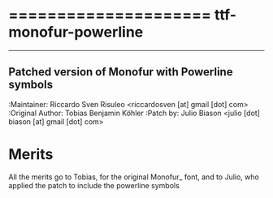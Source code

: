 =====================
ttf-monofur-powerline
=====================

-------------------------------------------------
Patched version of Monofur with Powerline symbols
-------------------------------------------------

:Maintainer: Riccardo Sven Risuleo <riccardosven [at] gmail [dot] com>
:Original Author: Tobias Benjamin Köhler
:Patch by: Julio Biason <julio [dot] biason [at] gmail [dot] com>

Merits
======
All the merits go to Tobias, for the original Monofur_ font, and to
Julio, who applied the patch to include the powerline symbols
